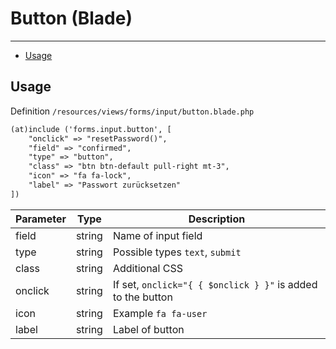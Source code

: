 # Button (Blade)

---

- [Usage](#section-1)

<a name="section-1"></a>
## Usage

Definition `/resources/views/forms/input/button.blade.php`

```html
(at)include ('forms.input.button', [
    "onclick" => "resetPassword()", 
    "field" => "confirmed", 
    "type" => "button", 
    "class" => "btn btn-default pull-right mt-3", 
    "icon" => "fa fa-lock", 
    "label" => "Passwort zurücksetzen"
])

```

Parameter | Type | Description
-----------------  | ------ | ------ 
field  | string | Name of input field 
type | string | Possible types `text`, `submit`
class | string | Additional CSS
onclick | string | If set, `onclick="{ { $onclick } }"` is added to the button
icon | string | Example `fa fa-user`
label | string | Label of button




